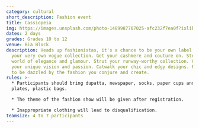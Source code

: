 ```yaml
---
category: cultural
short_description: Fashion event
title: Cassiopeia
img: https://images.unsplash.com/photo-1489987707025-afc232f7ea0f?ixlib=rb-4.0.3&ixid=M3wxMjA3fDB8MHxzZWFyY2h8M3x8dHNoaXJ0c3xlbnwwfHwwfHx8MA%3D%3D&auto=format&fit=crop&w=900&q=60
dates: 2 days
grades: Grades 10 to 12
venue: Bia Block
description: Heads up fashionistas, it's a chance to be your own label! Showcase
  your very own vogue collection. Get your cashmere and couture on. Step into a
  world of elegance and glamour. Strut your runway-worthy collection. Create
  your unique vision and passion. Catwalk your chic and edgy designs. Prepared
  to be dazzled by the fashion you conjure and create.
rules: >-
  * Participants should bring dupatta, newspaper, socks, paper cups and or paper
  plates, plastic bags.

  * The theme of the fashion show will be given after registration.

  * Inappropriate clothing will lead to disqualification.
teamsize: 4 to 7 participants
---
```

